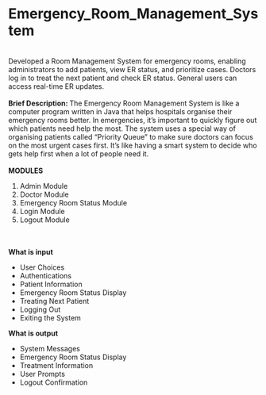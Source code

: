 # Emergency_Room_Management_System
<br>
Developed a Room Management System for emergency rooms, enabling administrators to add patients, view ER status, and prioritize cases. Doctors log in to treat the next patient and check ER status. General users can access real-time ER updates.
<br> <br>
<strong>Brief Description: </strong>
The Emergency Room Management System is like a computer program written in Java that helps hospitals organise their emergency rooms better. In emergencies, it’s important to quickly figure out which patients need help the most. The system uses a special way of organising patients called “Priority Queue” to make sure doctors can focus on the most urgent cases first. It’s like having a smart system to decide who gets help first when a lot of people need it. 
<br><br>
<strong>MODULES</strong>
<ol>
  <li>Admin Module</li>
  <li>Doctor Module</li>
  <li>Emergency Room Status Module</li>
  <li>Login Module</li>
  <li>Logout Module</li>
</ol>
<br><br>
<strong>What is input</strong>
<ul>
  <li>User Choices</li>
  <li>Authentications</li>
  <li>Patient Information</li>
  <li>Emergency Room Status Display</li>
  <li>Treating Next Patient</li>
  <li>Logging Out</li>
  <li>Exiting the System</li>
</ul>

<strong>What is output</strong>
<ul>
  <li>System Messages</li>
  <li>Emergency Room Status Display</li>
  <li>Treatment Information</li>
  <li>User Prompts</li>
  <li>Logout Confirmation</li>
</ul>
